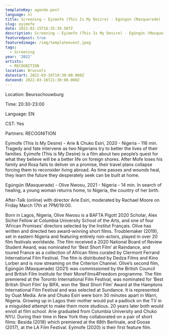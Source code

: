 ```yaml
---
templateKey: agenda-post
language: nl
title: Screening – Eyimofe (This Is My Desire) - Egúngún (Masquerade)
slug: eyimofe
date: 2022-02-15T16:35:39.507Z
description: Screening – Eyimofe (This Is My Desire) - Egúngún (Masquerade) - RECOGNITION
featuredpost: true
featuredimage: /img/templateevent.jpeg
tags:
  - Screening
year: '2022'
artists:
  - RECOGNITION
location: Brussels
datestart: 2022-03-16T19:30:00.000Z
dateend: 2022-03-16T21:30:00.000Z
---
```

Location: Beursschouwburg

Time: 20:30-23:00

Language: EN

CST: Yes

Partners: RECOGNITION

Eyimofe (This Is My Desire) - Arie & Chuko Esiri, 2020 - Nigeria - 116 min.
Tragedy and fate intervene as two Nigerians try to better the lives of their families. Eyimofe (This is My Desire) is a film about two people’s quest for what they believe will be a better life on foreign shores. After Mofe loses his family and Rosa fails to deliver on a promise, their travel plans collapse forcing them to reconsider living abroad. As time passes and wounds heal, they learn the future they desperately seek can be built at home.

Egúngún (Masquerade) - Olive Nwosu, 2021 - Nigeria - 14 min.
In search of healing, a young woman returns home, to Nigeria, the country of her birth.

After-Talk (online) with director Arie Esiri, moderated by Rachael Moore on Friday March 17th at 7PM/19:00.

Born in Lagos, Nigeria, Olive Nwosu is a BAFTA Pigott 2020 Scholar, Alex Sichel Fellow at Columbia University School of the Arts, and one of four ‘African Promises’ directors selected by the Institut Français. Olive has written and directed two award-winning short films. Troublemaker (2019), set in eastern Nigeria and featuring entirely non-actors, played in over 20 film festivals worldwide. The film received a 2020 National Board of Review Student Award, was nominated for ‘Best Short Film’ at Raindance, and toured France as a collection of African films curated by Clermont Ferrand International Film Festival. The film is distributed by Dedza Films and Kino Lorber and is now streaming on the Criterion Channel. Olive’s second film, Egúngún (Masquerade) (2021) was commissioned by the British Council and British Film Institute for their MoreFilms4Freedom programme. The film premiered at the Toronto International Film Festival, was nominated for ‘Best British Short Film’ by BIFA, won the ‘Best Short Film’ Award at the Hamptons International Film Festival and was selected at Sundance. It is represented by Ouat Media.
Arie and Chuko Esiri were born 30 minutes apart in Warri, Nigeria. Growing up in Lagos their mother would put a padlock on the TV in a misguided attempt to make them more studious. 20 years later both would enroll at film school. Arie graduated from Columbia University and Chuko NYU. During their time in New York they collaborated on a pair of short films: Besida (2018) which premiered at the 68th Berlinale, and Goose (2017), at the LA Film Festival. Eyimofe (2020) is their first feature film.

